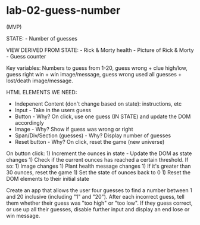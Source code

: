 # lab-02-guess-number
(MVP)

STATE: - Number of guesses

VIEW DERIVED FROM STATE: - Rick & Morty health - Picture of Rick & Morty - Guess counter

Key variables: Numbers to guess from 1-20, guess wrong + clue high/low, guess right win + win image/message, guess wrong used all guesses + lost/death image/message.

HTML ELEMENTS WE NEED: 
- Indepenent Content (don't change based on state): instructions, etc 
- Input - Take in the users guess
- Button - Why? On click, use one guess (IN STATE) and update the DOM accordingly 
- Image - Why? Show if guess was wrong or right 
- Span/Div/Section (guesses) - Why? Display number of guesses 
- Reset button - Why? On click, reset the game (new universe)

On button click: 1) Increment the ounces in state - Update the DOM as state changes 1) Check if the current ounces has reached a certain threshold. If so: 1) Image changes 1) Plant health message changes 1) If it's greater than 30 ounces, reset the game 1) Set the state of ounces back to 0 1) Reset the DOM elements to their initial state



Create an app that allows the user four guesses to find a number between 1 and 20 inclusive (including "1" and "20"). After each incorrect guess, tell them whether their guess was "too high" or "too low". If they guess correct, or use up all their guesses, disable further input and display an end lose or win message.